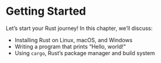 # Getting Started

Let’s start your Rust journey! In this chapter, we’ll discuss:

* Installing Rust on Linux, macOS, and Windows
* Writing a program that prints “Hello, world!”
* Using `cargo`, Rust’s package manager and build system

